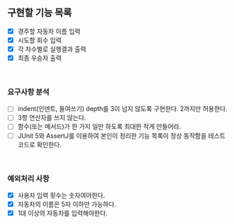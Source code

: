 ## 구현할 기능 목록

- [x] 경주할 자동차 이름 입력
- [x] 시도할 회수 입력
- [x] 각 차수별로 실행결과 출력
- [x] 최종 우승자 출력 

<br>

### 요구사항 분석

- [ ] indent(인덴트, 들여쓰기) depth를 3이 넘지 않도록 구현한다. 2까지만 허용한다.
- [ ] 3항 연산자를 쓰지 않는다.
- [ ] 함수(또는 메서드)가 한 가지 일만 하도록 최대한 작게 만들어라.
- [ ] JUnit 5와 AssertJ를 이용하여 본인이 정리한 기능 목록이 정상 동작함을 테스트 코드로 확인한다.

<br>

### 예외처리 사항

- [x] 사용자 입력 횟수는 숫자여야한다.
- [x] 자동차의 이름은 5자 이하만 가능하다.
- [x] 1대 이상의 자동차를 입력해야한다.
